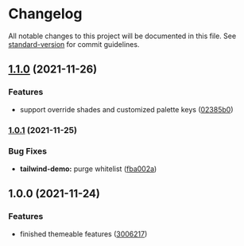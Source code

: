 # Changelog

All notable changes to this project will be documented in this file. See [standard-version](https://github.com/conventional-changelog/standard-version) for commit guidelines.

## [1.1.0](https://github.com/upupming/tailwindcss-themeable/compare/v1.0.1...v1.1.0) (2021-11-26)


### Features

* support override shades and customized palette keys ([02385b0](https://github.com/upupming/tailwindcss-themeable/commit/02385b0cd85ebbfca303e575d14c1bc69a6dbf43))

### [1.0.1](https://github.com/upupming/tailwindcss-themeable/compare/v1.0.0...v1.0.1) (2021-11-25)


### Bug Fixes

* **tailwind-demo:** purge whitelist ([fba002a](https://github.com/upupming/tailwindcss-themeable/commit/fba002a03ae810865440e256b7bdb2cb308c12ba))

## 1.0.0 (2021-11-24)


### Features

* finished themeable features ([3006217](https://github.com/upupming/tailwindcss-themeable/commit/300621735eea6940e49d99b3807a4926613c245c))
